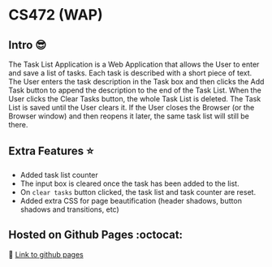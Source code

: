 # CS472 (WAP)


## Intro :sunglasses:

The Task List Application is a Web Application that allows the User to enter and save a list of tasks. 
Each task is described with a short piece of text. 
The User enters the task description in the Task box and then clicks the Add Task button to append the description to the end of the Task List. 
When the User clicks the Clear Tasks button, the whole Task List is deleted.
The Task List is saved until the User clears it. 
If the User closes the Browser (or the Browser window) and then reopens it later, the same task list will still be there.


## Extra Features :star: 

- Added task list counter
- The input box is cleared once the task has been added to the list.
- On `clear tasks` button clicked, the task list and task counter are reset.
- Added extra CSS for page beautification (header shadows, button shadows and transitions, etc)


## Hosted on Github Pages :octocat:

:link: [Link to github pages](https://chunkingz.github.io/CS472/movie-review/tmnt.html)
